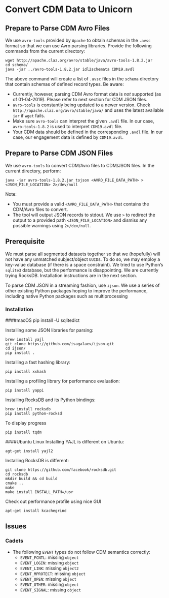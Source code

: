 # Convert CDM Data to Unicorn 

## Prepare to Parse CDM Avro Files
We use `avro-tools` provided by `Apache` to obtain schemas in the `.avsc` format so that we can use Avro parsing libraries.
Provide the following commands from the current directory:
```
wget http://apache.claz.org/avro/stable/java/avro-tools-1.8.2.jar
cd schema/
java -jar ../avro-tools-1.8.2.jar idl2schemata CDM19.avdl
```
The above command will create a list of `.avsc` files in the `schema` directory that contain schemas of defined record types.
Be aware:
- Currently, however, parsing CDM Avro format data is *not* supported (as of 01-04-2019). Please refer to next section for CDM JSON files.
- `avro-tools` is constantly being updated to a newer version. Check `http://apache.claz.org/avro/stable/java/` and uses the latest available `jar` if `wget` fails.
- Make sure `avro-tools` can interpret the given `.avdl` file. In our case, `avro-tools-1.8.2` is used to interpret `CDM19.avdl` file.
- Your CDM data should be defined in the corresponding `.avdl` file. In our case, our engagement data is defined by `CDM19.avdl`.

## Prepare to Parse CDM JSON Files
We use `avro-tools` to convert  CDM/Avro files to CDM/JSON files. In the current directory, perform:
```
java -jar avro-tools-1.8.2.jar tojson <AVRO_FILE_DATA_PATH> > <JSON_FILE_LOCATION> 2>/dev/null
``` 
Note:
- You must provide a valid `<AVRO_FILE_DATA_PATH>` that contains the CDM/Avro files to convert.
- The tool will output JSON records to stdout. We use `>` to redirect the output to a provided path `<JSON_FILE_LOCATION>` and dismiss any possible warnings using `2>/dev/null`.

## Prerequisite
We must parse all segmented datasets together so that we (hopefully) will not have any unmatched subject/object `UUID`s.
To do so, we may employ a key-value database (if there is a space constraint). 
We tried to use Python’s `sqlite3` database, but the performance is disappointing.
We are currently trying RocksDB. Installation instructions are in the next section.

To parse CDM JSON in a streaming fashion, use `ijson`.
We use a series of other existing Python packages hoping to improve the performance, including native Python packages such as multiprocessing

### Installation

####macOS
pip install -U sqlitedict

Installing some JSON libraries for parsing:
```
brew install yajl
git clone https://github.com/isagalaev/ijson.git
cd ijson/
pip install .
```
Installing a fast hashing library:
```
pip install xxhash
```
Installing a profiling library for performance evaluation:
```
pip install yappi 
```
Installing RocksDB and its Python bindings:
```
brew install rocksdb
pip install python-rocksd
```
To display progress
```
pip install tqdm
```

####Ubuntu Linux
Installing YAJL is different on Ubuntu:
```
agt-get install yajl2
```
Installing RocksDB is different:
```
git clone https://github.com/facebook/rocksdb.git
cd rocksdb
mkdir build && cd build
cmake ..
make
make install INSTALL_PATH=/usr
```
Check out performance profile using nice GUI
```
apt-get install kcachegrind
```

## Issues
### Cadets
- The following `EVENT` types do not follow CDM semantics correctly:
	* `EVENT_FCNTL`: missing `object`
	* `EVENT_LOGIN`: missing `object`
	* `EVENT_LINK`: missing `object2`
	* `EVENT_MPROTECT`: missing `object`
	* `EVENT_OPEN`: missing `object`
	* `EVENT_OTHER`: missing `object`
	* `EVENT_SIGNAL`: missing `object`